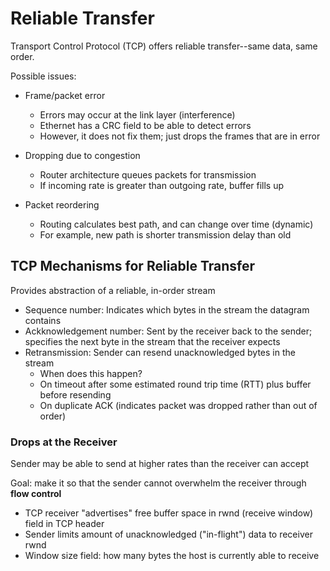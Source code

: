 # Reliable Transfer

Transport Control Protocol (TCP) offers reliable transfer--same data, same order.

Possible issues:

- Frame/packet error
    - Errors may occur at the link layer (interference)
    - Ethernet has a CRC field to be able to detect errors
    - However, it does not fix them; just drops the frames that are in error

- Dropping due to congestion
    - Router architecture queues packets for transmission
    - If incoming rate is greater than outgoing rate, buffer fills up

- Packet reordering
    - Routing calculates best path, and can change over time (dynamic)
    - For example, new path is shorter transmission delay than old

## TCP Mechanisms for Reliable Transfer

Provides abstraction of a reliable, in-order stream

- Sequence number: Indicates which bytes in the stream the datagram contains
- Ackknowledgement number: Sent by the receiver back to the sender; specifies the next byte in the stream that the receiver expects
- Retransmission: Sender can resend unacknowledged bytes in the stream
    - When does this happen?
    - On timeout after some estimated round trip time (RTT) plus buffer before resending
    - On duplicate ACK (indicates packet was dropped rather than out of order)

### Drops at the Receiver

Sender may be able to send at higher rates than the receiver can accept

Goal: make it so that the sender cannot overwhelm the receiver through **flow control**

- TCP receiver "advertises" free buffer space in rwnd (receive window) field in TCP header
- Sender limits amount of unacknowledged ("in-flight") data to receiver rwnd
- Window size field: how many bytes the host is currently able to receive